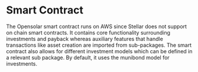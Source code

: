 # Smart Contract

The Opensolar smart contract runs on AWS since Stellar does not support on chain smart contracts. It contains core functionality surrounding investments and payback whereas auxiliary features that handle transactions like asset creation are imported from sub-packages. The smart contract also allows for different investment models which can be defined in a relevant sub package. By default, it uses the munibond model for investments.

